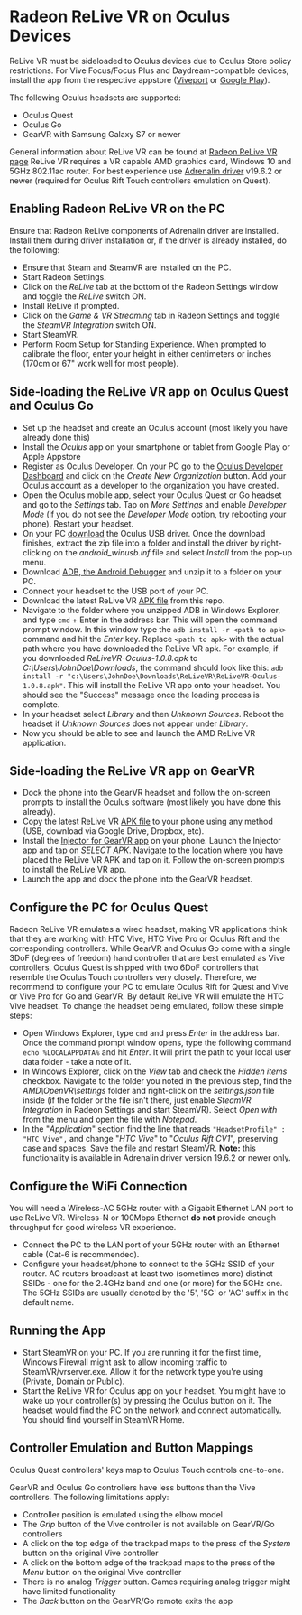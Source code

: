 # Radeon ReLive VR on Oculus Devices
ReLive VR must be sideloaded to Oculus devices due to Oculus Store policy restrictions. For Vive Focus/Focus Plus and Daydream-compatible devices, install the app from the respective appstore ([Viveport](https://www.viveport.com/mobileapps/a7bf3400-3652-4cc9-b2da-f0263e1c1f9d "Viveport") or [Google Play](https://play.google.com/store/apps/details?id=com.amd.wirelessgvr&hl=en_CA "Google Play")).

The following Oculus headsets are supported:
- Oculus Quest
- Oculus Go
- GearVR with Samsung Galaxy S7 or newer

General information about ReLive VR can be found at [Radeon ReLive VR page](https://www.amd.com/en/technologies/radeon-software-relive-vr "Radeon ReLive VR page")
ReLive VR requires a VR capable AMD graphics card, Windows 10 and 5GHz 802.11ac router. 
For best experience use [Adrenalin driver](https://www.amd.com/en/support "Adrenalin driver") v19.6.2 or newer (required for Oculus Rift Touch controllers emulation on Quest).
## Enabling Radeon ReLive VR on the PC
Ensure that Radeon ReLive components of Adrenalin driver are installed. Install them during driver installation or, if the driver is already installed, do the following:
- Ensure that Steam and SteamVR are installed on the PC.
- Start Radeon Settings.
- Click on the *ReLive* tab at the bottom of the Radeon Settings window and toggle the *ReLive* switch ON.
- Install ReLive if prompted.
- Click on the *Game & VR Streaming* tab in Radeon Settings and toggle the *SteamVR Integration* switch ON.
- Start SteamVR.
- Perform Room Setup for Standing Experience. When prompted to calibrate the floor, enter your height in either centimeters or inches (170cm or 67" work well for most people).

## Side-loading the ReLive VR app on Oculus Quest and Oculus Go
- Set up the headset and create an Oculus account (most likely you have already done this)
- Install the *Oculus* app on your smartphone or tablet from Google Play or Apple Appstore
- Register as Oculus Developer. On your PC go to the  [Oculus Developer Dashboard](https://dashboard.oculus.com "Oculus Developer Dashboard") and click on the *Create New Organization* button. Add your Oculus account as a developer to the organization you have created.
- Open the Oculus mobile app, select your Oculus Quest or Go headset and go to the *Settings* tab. Tap on *More Settings* and enable *Developer Mode* (if you do not see the *Developer Mode*  option, try rebooting your phone). Restart your headset.
- On your PC [download](https://developer.oculus.com/downloads/package/oculus-go-adb-drivers/ "download") the Oculus USB driver. Once the download finishes, extract the zip file into a folder and install the driver by right-clicking on the *android_winusb.inf* file and select *Install* from the pop-up menu.
- Download [ADB, the Android Debugger](https://developer.android.com/studio/releases/platform-tools "ADB, the Android Debugger") and unzip it to a folder on your PC.
- Connect your headset to the USB port of your PC.
- Download the latest ReLive VR [APK file](https://github.com/GPUOpen-LibrariesAndSDKs/Radeon-ReLive-VR/raw/master/ReLiveVR-Oculus-1.0.11.apk "APK file") from this repo.
- Navigate to the folder where you unzipped ADB in Windows Explorer, and type `cmd` + Enter in the address bar. This will open the command prompt window. In this window type the `adb install -r <path to apk>` command and hit the *Enter* key. Replace `<path to apk>` with the actual path where you have downloaded the ReLive VR apk. For example, if you downloaded *ReLiveVR-Oculus-1.0.8.apk* to *C:\Users\JohnDoe\Downloads*, the command should look like this: `adb install -r "c:\Users\JohnDoe\Downloads\ReLiveVR\ReLiveVR-Oculus-1.0.8.apk"`. This will install the ReLive VR app onto your headset. You should see the "Success" message once the loading process is complete.
- In your headset select *Library* and then *Unknown Sources*. Reboot the headset if *Unknown Sources* does not appear under *Library*.
- Now you should be able to see and launch the AMD ReLive VR application.

## Side-loading the ReLive VR app on GearVR
- Dock the phone into the GearVR headset and follow the on-screen prompts to install the Oculus software (most likely you have done this already).
- Copy the latest ReLive VR [APK file](https://github.com/GPUOpen-LibrariesAndSDKs/Radeon-ReLive-VR/raw/master/ReLiveVR-Oculus-1.0.11.apk "APK File") to your phone using any method (USB, download via Google Drive, Dropbox, etc).
- Install the [Injector for GearVR app](https://play.google.com/store/apps/details?id=com.zgsbrgr.gearvr.injector&hl=en_CA "Injector for GearVR app") on your phone. Launch the Injector app and tap on *SELECT APK*. Navigate to the location where you have placed the ReLive VR APK and tap on it. Follow the on-screen prompts to install the ReLive VR app.
- Launch the app and dock the phone into the GearVR headset.

## Configure the PC for Oculus Quest
Radeon ReLive VR emulates a wired headset, making VR applications think that they are working with HTC Vive, HTC Vive Pro or Oculus Rift and the corresponding controllers. While GearVR and Oculus Go come with a single 3DoF (degrees of freedom) hand controller that are best emulated as Vive controllers, Oculus Quest is shipped with two 6DoF controllers that resemble the Oculus Touch controllers very closely. Therefore, we recommend to configure your PC to emulate Oculus Rift for Quest and Vive or Vive Pro for Go and GearVR. By default ReLive VR will emulate the HTC Vive headset.
To change the headset being emulated, follow these simple steps:
- Open Windows Explorer, type `cmd` and press *Enter* in the address bar. Once the command prompt window opens, type the following command `echo %LOCALAPPDATA%` and hit *Enter*. It will print the path to your local user data folder - take a note of it. 
- In Windows Explorer, click on the *View* tab and check the *Hidden items* checkbox. Navigate to the folder you noted in the previous step, find the *AMD\OpenVR\settings* folder and right-click on the *settings.json* file inside (if the folder or the file isn't there, just enable *SteamVR Integration* in Radeon Settings and start SteamVR). Select *Open with* from the menu and open the file with *Notepad*.
- In the "*Application*" section find the line that reads `"HeadsetProfile" : "HTC Vive",` and change "*HTC Vive*" to "*Oculus Rift CV1*", preserving case and spaces. Save the file and restart SteamVR. **Note:** this functionality is available in Adrenalin driver version 19.6.2 or newer only.

## Configure the WiFi Connection
You will need a Wireless-AC 5GHz router with a Gigabit Ethernet LAN port to use ReLive VR. Wireless-N or 100Mbps Ethernet **do not** provide enough throughput for good wireless VR experience.
- Connect the PC to the LAN port of your 5GHz router with an Ethernet cable (Cat-6 is recommended).
- Configure your headset/phone to connect to the 5GHz SSID of your router. AC routers broadcast at least two (sometimes more) distinct SSIDs - one for the 2.4GHz band and one (or more) for the 5GHz one. The 5GHz SSIDs are usually denoted by the '5', '5G' or 'AC' suffix in the default name.

## Running the App
- Start SteamVR on your PC. If you are running it for the first time, Windows Firewall might ask to allow incoming traffic to SteamVR/vrserver.exe. Allow it for the network type you're using (Private, Domain or Public).
- Start the ReLive VR for Oculus app on your headset. You might have to wake up your controller(s) by pressing the Oculus button on it. The headset would find the PC on the network and connect automatically. You should find yourself in SteamVR Home.

## Controller Emulation and Button Mappings

Oculus Quest controllers' keys map to Oculus Touch controls one-to-one.

GearVR and Oculus Go controllers have less buttons than the Vive controllers. The following limitations apply:
- Controller position is emulated using the elbow model
- The *Grip* button of the Vive controller is not available on GearVR/Go controllers
- A click on the top edge of the trackpad maps to the press of the *System* button on the original Vive controller
- A click on the bottom edge of the trackpad maps to the press of the *Menu* button on the original Vive controller
- There is no analog *Trigger* button. Games requiring analog trigger might have limited functionality
- The *Back* button on the GearVR/Go remote exits the app
